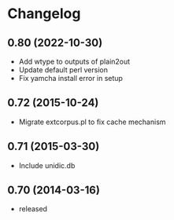# Changelog

## 0.80 (2022-10-30)

* Add wtype to outputs of plain2out
* Update default perl version
* Fix yamcha install error in setup

## 0.72 (2015-10-24)

* Migrate extcorpus.pl to fix cache mechanism

## 0.71 (2015-03-30)

* Include unidic.db

## 0.70 (2014-03-16)

* released
